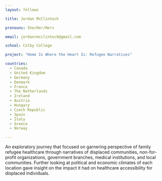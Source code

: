 ```yaml
---
layout: fellows

title: Jordan McClintock

pronouns: She/Her/Hers

email: jordanrmcclintock@gmail.com

school: Colby College

project: "Home Is Where the Heart Is: Refugee Narratives"

countries:
  - Canada
  - United Kingdom
  - Germany
  - Denmark
  - France
  - The Netherlands
  - Ireland
  - Austria
  - Hungary
  - Czech Republic
  - Spain
  - Italy
  - Greece
  - Norway

---
```


An exploratory journey that focused on garnering perspective of family refugee healthcare through narratives of displaced communities, non-for-profit organizations, government branches, medical institutions, and local communities. Further looking at political and economic climates of each location gave insight on the impact it had on healthcare accessibility for displaced individuals.
